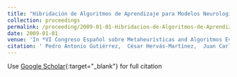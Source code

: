 ```yaml
---
title: "Hibridación de Algoritmos de Aprendizaje para Modelos Neurologísticos aplicados a la Clasificación de Cubiertas Vegetales"
collection: proceedings
permalink: /proceeding/2009-01-01-Hibridacion-de-Algoritmos-de-Aprendizaje-para-Modelos-Neurologisticos-aplicados-a-la-Clasificacion-de-Cubiertas-Vegetales
date: 2009-01-01
venue: 'In *VI Congreso Español sobre Metaheurísticas and Algoritmos Evolutivos y Bioinspirados (MAEB09)*'
citation: ' Pedro Antonio Gutiérrez,  César Hervás-Martínez,  Juan Carlos Fernández,  J.M. Peña-Barragán,  M. Jurado Expósito,  F. López Granados, &quot;Hibridación de Algoritmos de Aprendizaje para Modelos Neurologísticos aplicados a la Clasificación de Cubiertas Vegetales.&quot; In *VI Congreso Español sobre Metaheurísticas and Algoritmos Evolutivos y Bioinspirados (MAEB09)*, 2009, Málaga, España, pp.325--332.'
---
```

Use [Google Scholar](https://scholar.google.com/scholar?q=Hibridacion+de+Algoritmos+de+Aprendizaje+para+Modelos+Neurologisticos+aplicados+a+la+Clasificacion+de+Cubiertas+Vegetales){:target="_blank"} for full citation